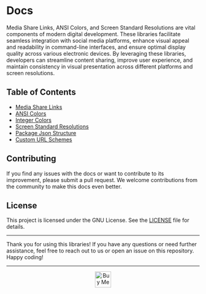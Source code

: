 # Docs
Media Share Links, ANSI Colors, and Screen Standard Resolutions are vital components of modern digital development. These libraries facilitate seamless integration with social media platforms, enhance visual appeal and readability in command-line interfaces, and ensure optimal display quality across various electronic devices. By leveraging these libraries, developers can streamline content sharing, improve user experience, and maintain consistency in visual presentation across different platforms and screen resolutions.

## Table of Contents

- [Media Share Links](https://github.com/GiorgiMakh/docs/blob/main/Media%20Share%20Links.md)
- [ANSI Colors](https://github.com/GiorgiMakh/docs/blob/main/ANSCI%20Text%20Colors.md)
- [Integer Colors](https://github.com/GiorgiMakh/docs/blob/main/Color%20Integers.md)
- [Screen Standard Resolutions](https://github.com/GiorgiMakh/docs/blob/main/Screen%20Standard%20Resolutions.md)
- [Package Json Structure](https://github.com/GiorgiMakh/docs/blob/main/Package%20Json%20Structure.md)
- [Custom URL Schemes](https://github.com/GiorgiMakh/docs/blob/main/URL%20Schemes.md)

## Contributing

If you find any issues with the docs or want to contribute to its improvement, please submit a pull request. We welcome contributions from the community to make this docs even better.

## License

This project is licensed under the GNU License. See the [LICENSE](LICENSE) file for details.

---

Thank you for using this libraries! If you have any questions or need further assistance, feel free to reach out to us or open an issue on this repository. Happy coding!

----

 <p align="center"><a href='https://ko-fi.com/giorgimakh' target='_blank'><img height='42' style='border:0px;height:42px;' src='https://cdn.ko-fi.com/cdn/kofi3.png?v=3' border='0' alt='Buy Me a Coffee at ko-fi.com' /></a></p>
